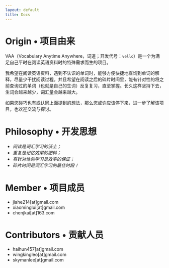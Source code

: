 ```yaml
---
layout: default
title: Docs
---
```



# Origin • 项目由来
VAA（Vocabulary Anytime Anywhere，词道；开发代号：`vello`）是一个为满足自己平时在阅读英语资料时的特殊需求而生的项目。

我希望在阅读英语资料，遇到不认识的单词时，能够方便快捷地查询到单词的解释，尽量少干扰阅读过程。并且希望在阅读之后的碎片时间里，能有针对性的将之前查询过的单词（也就是自己的生词）反复复习，直至掌握。长久这样坚持下去，生词会越来越少，词汇量会越来越大。

如果您碰巧也有或认同上面提到的想法，那么您或许应该停下来，进一步了解该项目，也欢迎交流与探讨。

# Philosophy • 开发思想

+ _阅读是词汇学习的沃土；_
+ _重复是记忆效果的肥料；_
+ _有针对性的学习是效率的保证；_
+ _碎片时间是词汇学习的最佳时段！_

# Member • 项目成员
+ jiahe214\[at\]gmail.com
+ xiaominglui\[at\]gmail.com
+ chenjkai\[at\]163.com

# Contributors • 贡献人员
+ haihun457\[at\]gmail.com
+ wingkingleo\[at\]gmail.com
+ skymanlee\[at\]gmail.com